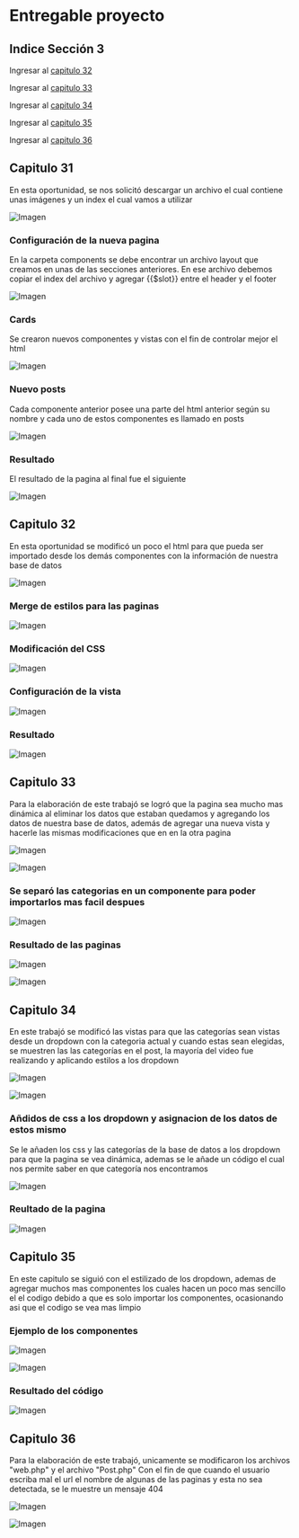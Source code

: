 # Entregable proyecto

## Indice Sección 3

 Ingresar al [capitulo 32](#capitulo-32)

 Ingresar al [capitulo 33](#capitulo-33)

 Ingresar al [capitulo 34](#capitulo-34)

 Ingresar al [capitulo 35](#capitulo-35)

 Ingresar al [capitulo 36](#capitulo-36)



 ## Capitulo 31
  En esta oportunidad, se nos solicitó descargar un archivo el cual contiene unas imágenes y un index el cual vamos a utilizar

 ![Imagen](../Section5//images/video31/imagen1.PNG  "Directorio")

 ### Configuración de la nueva pagina
 En la carpeta components se debe encontrar un archivo layout que creamos en unas de las secciones anteriores. En ese archivo debemos copiar el index del archivo y agregar {{$slot}} entre el header y el footer 

 ![Imagen](../Section5//images/video31/imagen2.PNG  "Directorio")

 ### Cards
 Se crearon nuevos componentes y vistas con el fin de controlar mejor el html

 ![Imagen](../Section5//images/video31/imagen3.PNG  "Directorio")


 ### Nuevo posts
 Cada componente anterior posee una parte del html anterior según su nombre
 y cada uno de estos componentes es llamado en posts

![Imagen](../Section5//images/video31/imagen4.PNG  "Directorio")

### Resultado
El resultado de la pagina al final fue el siguiente

![Imagen](../Section5//images/video31/imagen5.PNG  "Directorio")

## Capitulo 32

En esta oportunidad se modificó un poco el html para que pueda ser importado desde los demás componentes con la información de nuestra base de datos

![Imagen](../Section5//images/video32/imagen6.PNG  "código")

### Merge de estilos para las paginas

![Imagen](../Section5//images/video32/imagen7.PNG  "código")

### Modificación del CSS

![Imagen](../Section5//images/video32/imagen8.PNG  "Código")

### Configuración de la vista 

![Imagen](../Section5//images/video32/imagen9.PNG  "Código")

### Resultado

![Imagen](../Section5//images/video32/imagen10.PNG  "BD")

## Capitulo 33

Para la elaboración de este trabajó se logró que la pagina sea mucho mas dinámica al eliminar los datos que estaban quedamos y agregando los datos de nuestra base de datos, además de agregar una nueva vista y hacerle las mismas modificaciones que en en la otra pagina

![Imagen](../Section5//images/video33/imagen11.PNG  "Código")

![Imagen](../Section5//images/video33/imagen12.PNG  "Código")

### Se separó las categorias en un componente para poder importarlos mas facil despues

![Imagen](../Section5//images/video33/imagen13.PNG  "Código")

### Resultado de las paginas

![Imagen](../Section5//images/video33/imagen14.PNG  "pagina")

![Imagen](../Section5//images/video33/imagen15.PNG  "pagina")



## Capitulo 34
En este trabajó se modificó las vistas para que las categorías sean vistas desde un dropdown con la categoria actual y cuando estas sean elegidas, se muestren las las categorías en el post, la mayoría del video fue realizando y aplicando estilos a los dropdown


![Imagen](../Section5//images/video34/imagen16.PNG  "Código")

![Imagen](../Section5//images/video34/imagen17.PNG  "Código")

### Añdidos de css a los dropdown y asignacion de los datos de estos mismo
Se le añaden los css y las categorías de la base de datos a los dropdown para que la pagina se vea dinámica, ademas se le añade un código el cual nos permite saber en que categoría nos encontramos  

![Imagen](../Section5//images/video34/imagen18.PNG  "Código")

### Reultado de la pagina

![Imagen](../Section5//images/video34/imagen19.PNG  "Código")

## Capitulo 35

En este capitulo se siguió con el estilizado de los dropdown, ademas de agregar muchos mas componentes los cuales hacen un poco mas sencillo el el codigo debido a que es solo importar los componentes, ocasionando asi que el codigo se vea mas limpio

### Ejemplo de los componentes 

![Imagen](../Section5//images/video35/imagen20.PNG  "Código")

![Imagen](../Section5//images/video35/imagen21.PNG  "Código")


### Resultado del código

![Imagen](../Section5//images/video35/imagen22.PNG  "Pagina")


## Capitulo 36

Para la elaboración de este trabajó, unicamente se modificaron los archivos "web.php" y el archivo "Post.php" Con el fin de que cuando el usuario escriba mal el url el nombre de algunas de las paginas y esta no sea detectada, se le muestre un mensaje 404

![Imagen](../Section3/images/video16/imagen6.PNG  "Modificación")

![Imagen](../Section3/images/video16/imagen7.PNG  "Modificación")